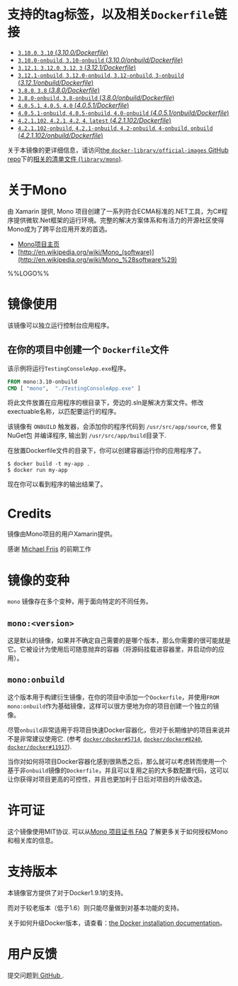 # 支持的tag标签，以及相关`Dockerfile`链接

-   [`3.10.0`, `3.10` (*3.10.0/Dockerfile*)](https://github.com/mono/docker/blob/adc7a3ec47f7d590f75a4dec0203a2103daf8db0/3.10.0/Dockerfile)
-   [`3.10.0-onbuild`, `3.10-onbuild` (*3.10.0/onbuild/Dockerfile*)](https://github.com/mono/docker/blob/66226b17125b72685c2022e4fecaee2716b0fb3a/3.10.0/onbuild/Dockerfile)
-   [`3.12.1`, `3.12.0`, `3.12`, `3` (*3.12.1/Dockerfile*)](https://github.com/mono/docker/blob/39c80bc024a4797c119c895fda70024fbc14d5b9/3.12.1/Dockerfile)
-   [`3.12.1-onbuild`, `3.12.0-onbuild`, `3.12-onbuild`, `3-onbuild` (*3.12.1/onbuild/Dockerfile*)](https://github.com/mono/docker/blob/39c80bc024a4797c119c895fda70024fbc14d5b9/3.12.1/onbuild/Dockerfile)
-   [`3.8.0`, `3.8` (*3.8.0/Dockerfile*)](https://github.com/mono/docker/blob/adc7a3ec47f7d590f75a4dec0203a2103daf8db0/3.8.0/Dockerfile)
-   [`3.8.0-onbuild`, `3.8-onbuild` (*3.8.0/onbuild/Dockerfile*)](https://github.com/mono/docker/blob/66226b17125b72685c2022e4fecaee2716b0fb3a/3.8.0/onbuild/Dockerfile)
-   [`4.0.5.1`, `4.0.5`, `4.0` (*4.0.5.1/Dockerfile*)](https://github.com/mono/docker/blob/39c80bc024a4797c119c895fda70024fbc14d5b9/4.0.5.1/Dockerfile)
-   [`4.0.5.1-onbuild`, `4.0.5-onbuild`, `4.0-onbuild` (*4.0.5.1/onbuild/Dockerfile*)](https://github.com/mono/docker/blob/39c80bc024a4797c119c895fda70024fbc14d5b9/4.0.5.1/onbuild/Dockerfile)
-   [`4.2.1.102`, `4.2.1`, `4.2`, `4`, `latest` (*4.2.1.102/Dockerfile*)](https://github.com/mono/docker/blob/39c80bc024a4797c119c895fda70024fbc14d5b9/4.2.1.102/Dockerfile)
-   [`4.2.1.102-onbuild`, `4.2.1-onbuild`, `4.2-onbuild`, `4-onbuild`, `onbuild` (*4.2.1.102/onbuild/Dockerfile*)](https://github.com/mono/docker/blob/39c80bc024a4797c119c895fda70024fbc14d5b9/4.2.1.102/onbuild/Dockerfile)

关于本镜像的更详细信息，请访问[the `docker-library/official-images` GitHub repo](https://github.com/docker-library/official-images)下的[相关的清单文件 (`library/mono`)](https://github.com/docker-library/official-images/blob/master/library/mono). 

# 关于Mono

由 Xamarin 提供, Mono 项目创建了一系列符合ECMA标准的.NET工具，为C#程序提供微软.Net框架的运行环境。完整的解决方案体系和有活力的开源社区使得Mono成为了跨平台应用开发的首选。

-   [Mono项目主页](http://www.mono-project.com/)
-   [http://en.wikipedia.org/wiki/Mono_(software)](http://en.wikipedia.org/wiki/Mono_%28software%29)

%%LOGO%%

# 镜像使用

该镜像可以独立运行控制台应用程序。

## 在你的项目中创建一个 `Dockerfile`文件

该示例将运行`TestingConsoleApp.exe`程序。

```dockerfile
FROM mono:3.10-onbuild
CMD [ "mono",  "./TestingConsoleApp.exe" ]
```

将此文件放置在应用程序的根目录下，旁边的.sln是解决方案文件。修改exectuable名称，以匹配要运行的程序。

该镜像有 `ONBUILD` 触发器，会添加你的程序代码到 `/usr/src/app/source`, 修复NuGet包 并编译程序, 输出到 `/usr/src/app/build`目录下.

在放置Dockerfile文件的目录下，你可以创建容器运行你的应用程序了。

```console
$ docker build -t my-app .
$ docker run my-app
```

现在你可以看到程序的输出结果了。

# Credits

镜像由Mono项目的用户Xamarin提供。

感谢 [Michael Friis](http://friism.com/) 的前期工作

# 镜像的变种

 `mono` 镜像存在多个变种，用于面向特定的不同任务。

## `mono:<version>`

这是默认的镜像，如果并不确定自己需要的是哪个版本，那么你需要的很可能就是它。它被设计为使用后可随意抛弃的容器（将源码挂载进容器里，并启动你的应用）。

## `mono:onbuild`

这个版本用于构建衍生镜像，在你的项目中添加一个`Dockerfile`，并使用`FROM mono:onbuild`作为基础镜像，这样可以很方便地为你的项目创建一个独立的镜像。

尽管`onbuild`非常适用于将项目快速Docker容器化，但对于长期维护的项目来说并不是非常建议使用它. (参考 [`docker/docker#5714`](https://github.com/docker/docker/issues/5714), [`docker/docker#8240`](https://github.com/docker/docker/issues/8240), [`docker/docker#11917`](https://github.com/docker/docker/issues/11917)).

当你对如何将项目Docker容器化感到很熟悉之后，那么就可以考虑转而使用一个基于非`onbuild`镜像的`Dockerfile`，并且可以复用之前的大多数配置代码，这可以让你获得对项目更高的可控性，并且也更加利于日后对项目的升级改造。

# 许可证

这个镜像使用MIT协议. 可以从[Mono 项目证书 FAQ](http://www.mono-project.com/docs/faq/licensing/) 了解更多关于如何授权Mono和相关库的信息。

# 支持版本

本镜像官方提供了对于Docker1.9.1的支持。

而对于较老版本（低于1.6）则只能尽量做到对基本功能的支持。

关于如何升级Docker版本，请查看：[the Docker installation documentation](https://docs.docker.com/installation/)。

# 用户反馈

提交问题到[ GitHub ](https://github.com/mono/docker).
